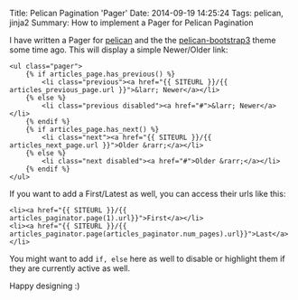 Title: Pelican Pagination 'Pager'
Date: 2014-09-19 14:25:24
Tags: pelican, jinja2
Summary: How to implement a Pager for Pelican Pagination


I have written a Pager for [pelican] and the the [pelican-bootstrap3] theme some time ago. This will display a simple Newer/Older link:
```
<ul class="pager">
    {% if articles_page.has_previous() %}
        <li class="previous"><a href="{{ SITEURL }}/{{ articles_previous_page.url }}">&larr; Newer</a></li>
    {% else %}
        <li class="previous disabled"><a href="#">&larr; Newer</a></li>
    {% endif %}
    {% if articles_page.has_next() %}
        <li class="next"><a href="{{ SITEURL }}/{{ articles_next_page.url }}">Older &rarr;</a></li>
    {% else %}
        <li class="next disabled"><a href="#">Older &rarr;</a></li>
    {% endif %}
</ul>
```
If you want to add a First/Latest as well, you can access their urls like this:
```
<li><a href="{{ SITEURL }}/{{ articles_paginator.page(1).url}}">First</a></li>
<li><a href="{{ SITEURL }}/{{ articles_paginator.page(articles_paginator.num_pages).url}}">Last</a></li>
```
You might want to add `if, else` here as well to disable or highlight them if they are currently active as well.

Happy designing :)

[pelican]: http://docs.getpelican.com/en/latest/ "Pelican"
[pelican-bootstrap3]: https://github.com/DandyDev/pelican-bootstrap3